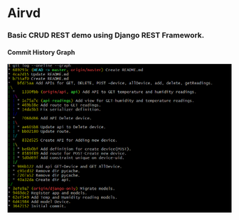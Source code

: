 # Airvd
### Basic CRUD REST demo using Django REST Framework.




#### Commit History Graph
![commit_history](https://github.com/alpha74/airvd/blob/master/FORREADME/img/commit_history.png)
